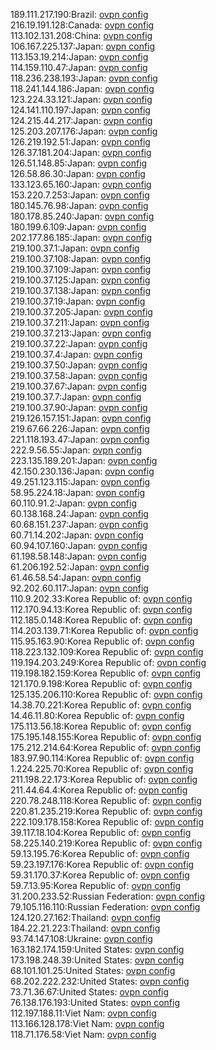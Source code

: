 189.111.217.190:Brazil: [ovpn config](vpn/189_111_217_190.ovpn)  
216.19.191.128:Canada: [ovpn config](vpn/216_19_191_128.ovpn)  
113.102.131.208:China: [ovpn config](vpn/113_102_131_208.ovpn)  
106.167.225.137:Japan: [ovpn config](vpn/106_167_225_137.ovpn)  
113.153.19.214:Japan: [ovpn config](vpn/113_153_19_214.ovpn)  
114.159.110.47:Japan: [ovpn config](vpn/114_159_110_47.ovpn)  
118.236.238.193:Japan: [ovpn config](vpn/118_236_238_193.ovpn)  
118.241.144.186:Japan: [ovpn config](vpn/118_241_144_186.ovpn)  
123.224.33.121:Japan: [ovpn config](vpn/123_224_33_121.ovpn)  
124.141.110.197:Japan: [ovpn config](vpn/124_141_110_197.ovpn)  
124.215.44.217:Japan: [ovpn config](vpn/124_215_44_217.ovpn)  
125.203.207.176:Japan: [ovpn config](vpn/125_203_207_176.ovpn)  
126.219.192.51:Japan: [ovpn config](vpn/126_219_192_51.ovpn)  
126.37.181.204:Japan: [ovpn config](vpn/126_37_181_204.ovpn)  
126.51.148.85:Japan: [ovpn config](vpn/126_51_148_85.ovpn)  
126.58.86.30:Japan: [ovpn config](vpn/126_58_86_30.ovpn)  
133.123.65.160:Japan: [ovpn config](vpn/133_123_65_160.ovpn)  
153.220.7.253:Japan: [ovpn config](vpn/153_220_7_253.ovpn)  
180.145.76.98:Japan: [ovpn config](vpn/180_145_76_98.ovpn)  
180.178.85.240:Japan: [ovpn config](vpn/180_178_85_240.ovpn)  
180.199.6.109:Japan: [ovpn config](vpn/180_199_6_109.ovpn)  
202.177.86.185:Japan: [ovpn config](vpn/202_177_86_185.ovpn)  
219.100.37.1:Japan: [ovpn config](vpn/219_100_37_1.ovpn)  
219.100.37.108:Japan: [ovpn config](vpn/219_100_37_108.ovpn)  
219.100.37.109:Japan: [ovpn config](vpn/219_100_37_109.ovpn)  
219.100.37.125:Japan: [ovpn config](vpn/219_100_37_125.ovpn)  
219.100.37.138:Japan: [ovpn config](vpn/219_100_37_138.ovpn)  
219.100.37.19:Japan: [ovpn config](vpn/219_100_37_19.ovpn)  
219.100.37.205:Japan: [ovpn config](vpn/219_100_37_205.ovpn)  
219.100.37.211:Japan: [ovpn config](vpn/219_100_37_211.ovpn)  
219.100.37.213:Japan: [ovpn config](vpn/219_100_37_213.ovpn)  
219.100.37.22:Japan: [ovpn config](vpn/219_100_37_22.ovpn)  
219.100.37.4:Japan: [ovpn config](vpn/219_100_37_4.ovpn)  
219.100.37.50:Japan: [ovpn config](vpn/219_100_37_50.ovpn)  
219.100.37.58:Japan: [ovpn config](vpn/219_100_37_58.ovpn)  
219.100.37.67:Japan: [ovpn config](vpn/219_100_37_67.ovpn)  
219.100.37.7:Japan: [ovpn config](vpn/219_100_37_7.ovpn)  
219.100.37.90:Japan: [ovpn config](vpn/219_100_37_90.ovpn)  
219.126.157.151:Japan: [ovpn config](vpn/219_126_157_151.ovpn)  
219.67.66.226:Japan: [ovpn config](vpn/219_67_66_226.ovpn)  
221.118.193.47:Japan: [ovpn config](vpn/221_118_193_47.ovpn)  
222.9.56.55:Japan: [ovpn config](vpn/222_9_56_55.ovpn)  
223.135.189.201:Japan: [ovpn config](vpn/223_135_189_201.ovpn)  
42.150.230.136:Japan: [ovpn config](vpn/42_150_230_136.ovpn)  
49.251.123.115:Japan: [ovpn config](vpn/49_251_123_115.ovpn)  
58.95.224.18:Japan: [ovpn config](vpn/58_95_224_18.ovpn)  
60.110.91.2:Japan: [ovpn config](vpn/60_110_91_2.ovpn)  
60.138.168.24:Japan: [ovpn config](vpn/60_138_168_24.ovpn)  
60.68.151.237:Japan: [ovpn config](vpn/60_68_151_237.ovpn)  
60.71.14.202:Japan: [ovpn config](vpn/60_71_14_202.ovpn)  
60.94.107.160:Japan: [ovpn config](vpn/60_94_107_160.ovpn)  
61.198.58.148:Japan: [ovpn config](vpn/61_198_58_148.ovpn)  
61.206.192.52:Japan: [ovpn config](vpn/61_206_192_52.ovpn)  
61.46.58.54:Japan: [ovpn config](vpn/61_46_58_54.ovpn)  
92.202.60.117:Japan: [ovpn config](vpn/92_202_60_117.ovpn)  
110.9.202.33:Korea Republic of: [ovpn config](vpn/110_9_202_33.ovpn)  
112.170.94.13:Korea Republic of: [ovpn config](vpn/112_170_94_13.ovpn)  
112.185.0.148:Korea Republic of: [ovpn config](vpn/112_185_0_148.ovpn)  
114.203.139.71:Korea Republic of: [ovpn config](vpn/114_203_139_71.ovpn)  
115.95.163.90:Korea Republic of: [ovpn config](vpn/115_95_163_90.ovpn)  
118.223.132.109:Korea Republic of: [ovpn config](vpn/118_223_132_109.ovpn)  
119.194.203.249:Korea Republic of: [ovpn config](vpn/119_194_203_249.ovpn)  
119.198.182.159:Korea Republic of: [ovpn config](vpn/119_198_182_159.ovpn)  
121.170.9.198:Korea Republic of: [ovpn config](vpn/121_170_9_198.ovpn)  
125.135.206.110:Korea Republic of: [ovpn config](vpn/125_135_206_110.ovpn)  
14.38.70.221:Korea Republic of: [ovpn config](vpn/14_38_70_221.ovpn)  
14.46.11.80:Korea Republic of: [ovpn config](vpn/14_46_11_80.ovpn)  
175.113.56.18:Korea Republic of: [ovpn config](vpn/175_113_56_18.ovpn)  
175.195.148.155:Korea Republic of: [ovpn config](vpn/175_195_148_155.ovpn)  
175.212.214.64:Korea Republic of: [ovpn config](vpn/175_212_214_64.ovpn)  
183.97.90.114:Korea Republic of: [ovpn config](vpn/183_97_90_114.ovpn)  
1.224.225.70:Korea Republic of: [ovpn config](vpn/1_224_225_70.ovpn)  
211.198.22.173:Korea Republic of: [ovpn config](vpn/211_198_22_173.ovpn)  
211.44.64.4:Korea Republic of: [ovpn config](vpn/211_44_64_4.ovpn)  
220.78.248.118:Korea Republic of: [ovpn config](vpn/220_78_248_118.ovpn)  
220.81.235.219:Korea Republic of: [ovpn config](vpn/220_81_235_219.ovpn)  
222.109.178.158:Korea Republic of: [ovpn config](vpn/222_109_178_158.ovpn)  
39.117.18.104:Korea Republic of: [ovpn config](vpn/39_117_18_104.ovpn)  
58.225.140.219:Korea Republic of: [ovpn config](vpn/58_225_140_219.ovpn)  
59.13.195.76:Korea Republic of: [ovpn config](vpn/59_13_195_76.ovpn)  
59.23.197.176:Korea Republic of: [ovpn config](vpn/59_23_197_176.ovpn)  
59.31.170.37:Korea Republic of: [ovpn config](vpn/59_31_170_37.ovpn)  
59.7.13.95:Korea Republic of: [ovpn config](vpn/59_7_13_95.ovpn)  
31.200.233.52:Russian Federation: [ovpn config](vpn/31_200_233_52.ovpn)  
79.105.116.110:Russian Federation: [ovpn config](vpn/79_105_116_110.ovpn)  
124.120.27.162:Thailand: [ovpn config](vpn/124_120_27_162.ovpn)  
184.22.21.223:Thailand: [ovpn config](vpn/184_22_21_223.ovpn)  
93.74.147.108:Ukraine: [ovpn config](vpn/93_74_147_108.ovpn)  
163.182.174.159:United States: [ovpn config](vpn/163_182_174_159.ovpn)  
173.198.248.39:United States: [ovpn config](vpn/173_198_248_39.ovpn)  
68.101.101.25:United States: [ovpn config](vpn/68_101_101_25.ovpn)  
68.202.222.232:United States: [ovpn config](vpn/68_202_222_232.ovpn)  
73.71.36.67:United States: [ovpn config](vpn/73_71_36_67.ovpn)  
76.138.176.193:United States: [ovpn config](vpn/76_138_176_193.ovpn)  
112.197.188.11:Viet Nam: [ovpn config](vpn/112_197_188_11.ovpn)  
113.166.128.178:Viet Nam: [ovpn config](vpn/113_166_128_178.ovpn)  
118.71.176.58:Viet Nam: [ovpn config](vpn/118_71_176_58.ovpn)  
